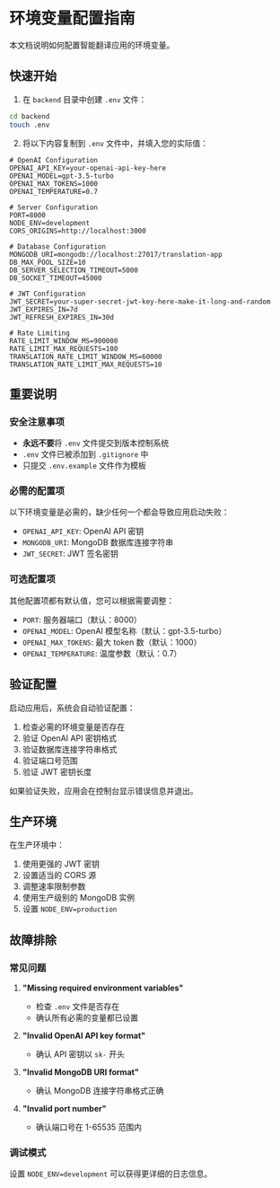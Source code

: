 # 环境变量配置指南

本文档说明如何配置智能翻译应用的环境变量。

## 快速开始

1. 在 `backend` 目录中创建 `.env` 文件：

```bash
cd backend
touch .env
```

2. 将以下内容复制到 `.env` 文件中，并填入您的实际值：

```env
# OpenAI Configuration
OPENAI_API_KEY=your-openai-api-key-here
OPENAI_MODEL=gpt-3.5-turbo
OPENAI_MAX_TOKENS=1000
OPENAI_TEMPERATURE=0.7

# Server Configuration
PORT=8000
NODE_ENV=development
CORS_ORIGINS=http://localhost:3000

# Database Configuration
MONGODB_URI=mongodb://localhost:27017/translation-app
DB_MAX_POOL_SIZE=10
DB_SERVER_SELECTION_TIMEOUT=5000
DB_SOCKET_TIMEOUT=45000

# JWT Configuration
JWT_SECRET=your-super-secret-jwt-key-here-make-it-long-and-random
JWT_EXPIRES_IN=7d
JWT_REFRESH_EXPIRES_IN=30d

# Rate Limiting
RATE_LIMIT_WINDOW_MS=900000
RATE_LIMIT_MAX_REQUESTS=100
TRANSLATION_RATE_LIMIT_WINDOW_MS=60000
TRANSLATION_RATE_LIMIT_MAX_REQUESTS=10
```

## 重要说明

### 安全注意事项

- **永远不要**将 `.env` 文件提交到版本控制系统
- `.env` 文件已被添加到 `.gitignore` 中
- 只提交 `.env.example` 文件作为模板

### 必需的配置项

以下环境变量是必需的，缺少任何一个都会导致应用启动失败：

- `OPENAI_API_KEY`: OpenAI API 密钥
- `MONGODB_URI`: MongoDB 数据库连接字符串
- `JWT_SECRET`: JWT 签名密钥

### 可选配置项

其他配置项都有默认值，您可以根据需要调整：

- `PORT`: 服务器端口（默认：8000）
- `OPENAI_MODEL`: OpenAI 模型名称（默认：gpt-3.5-turbo）
- `OPENAI_MAX_TOKENS`: 最大 token 数（默认：1000）
- `OPENAI_TEMPERATURE`: 温度参数（默认：0.7）

## 验证配置

启动应用后，系统会自动验证配置：

1. 检查必需的环境变量是否存在
2. 验证 OpenAI API 密钥格式
3. 验证数据库连接字符串格式
4. 验证端口号范围
5. 验证 JWT 密钥长度

如果验证失败，应用会在控制台显示错误信息并退出。

## 生产环境

在生产环境中：

1. 使用更强的 JWT 密钥
2. 设置适当的 CORS 源
3. 调整速率限制参数
4. 使用生产级别的 MongoDB 实例
5. 设置 `NODE_ENV=production`

## 故障排除

### 常见问题

1. **"Missing required environment variables"**

   - 检查 `.env` 文件是否存在
   - 确认所有必需的变量都已设置

2. **"Invalid OpenAI API key format"**

   - 确认 API 密钥以 `sk-` 开头

3. **"Invalid MongoDB URI format"**

   - 确认 MongoDB 连接字符串格式正确

4. **"Invalid port number"**
   - 确认端口号在 1-65535 范围内

### 调试模式

设置 `NODE_ENV=development` 可以获得更详细的日志信息。
